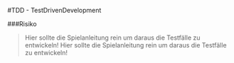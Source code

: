 #TDD - TestDrivenDevelopment

###Risiko

>Hier sollte die Spielanleitung rein um daraus die Testfälle zu entwickeln!
>Hier sollte die Spielanleitung rein um daraus die Testfälle zu entwickeln!
